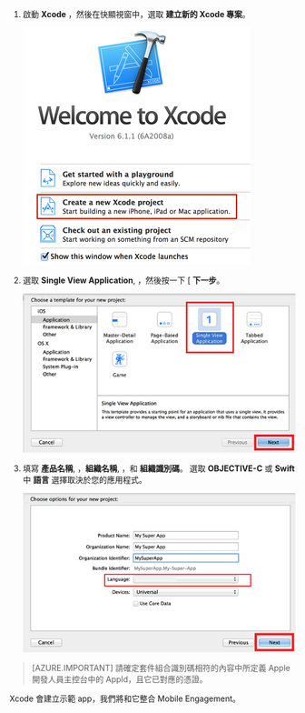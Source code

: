 1. 啟動 **Xcode** ，然後在快顯視窗中，選取 **建立新的 Xcode 專案**。

    ![](./media/mobile-engagement-create-new-ios-app/xcode-new-project.png)

2. 選取 **Single View Application**, ，然後按一下 [ **下一步**。

    ![](./media/mobile-engagement-create-new-ios-app/xcode-simple-view.png)

3. 填寫 **產品名稱**, ，**組織名稱**, ，和 **組織識別碼**。 選取 **OBJECTIVE-C** 或 **Swift** 中 **語言** 選擇取決於您的應用程式。

    ![](./media/mobile-engagement-create-new-ios-app/xcode-project-props.png)

> [AZURE.IMPORTANT] 請確定套件組合識別碼相符的內容中所定義 Apple 開發人員主控台中的 AppId，且它已對應的憑證。 

Xcode 會建立示範 app，我們將和它整合 Mobile Engagement。


